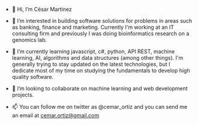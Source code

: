 - 👋 Hi, I’m César Martinez

- 👀 I’m interested in building software solutions for problems in areas such as banking, finance and marketing. Currently I'm working at an IT consulting firm and previously I was doing bioinformatics research on a genomics lab.

- 🌱 I’m currently learning javascript, c#, python, API REST, machine learning, AI, algorithms and data structures (among other things). I'm generally trying to stay updated on the latest technologies,
but I dedicate most of my time on studying the fundamentals to develop high quality software. 

- 💞️ I’m looking to collaborate on machine learning and web development projects. 

- 📫 You can follow me on twitter as @cemar_ortiz and you can send me an email at cemar.ortiz@gmail.com 

<!---
cemar-ortiz/cemar-ortiz is a ✨ special ✨ repository because its `README.md` (this file) appears on your GitHub profile.
You can click the Preview link to take a look at your changes.
--->
